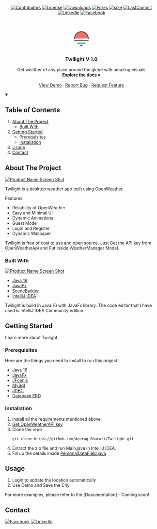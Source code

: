 <!--
*** Thanks othneildrew for providing this template
-->



<!-- PROJECT SHIELDS -->
<div align="center">

[![Contributors][contributors-shield]][contributors-url]
[![License][license-shield]][license-url]
[![Downloads][download-shield]][download-url]
[![Forks][forks-shield]][forks-url]
[![size][size-shield]][size-url]
[![LastCommit][lastCommit-shield]][size-url]
[![LinkedIn][linkedin-shield]][linkedin-url]
[![Facebook][facebook-shield]][facebook-url]
</div>


<!-- PROJECT LOGO -->
<br />
<p align="center">
  <a href="https://github.com/Anurag-Bharati/Twilight">
    <img src="https://github.com/Anurag-Bharati/Twilight/blob/main/src/main/resources/twilight.png" alt="Logo" width="64" height="64">
  </a>

  <h3 align="center">Twilight V 1.0</h3>
 
  <p align="center"> </p>

  <p align="center">
    Get weather of any place around the globe with amazing visuals
    <br />
    <a href="https://github.com/Anurag-Bharati/Twilight"><strong>Explore the docs »</strong></a>
    <br />
    <br />
    <a href="https://github.com/Anurag-Bharati/Twilight">View Demo</a>
    ·
    <a href="https://github.com/Anurag-Bharati/Twilight/issues">Report Bug</a>
    ·
    <a href="https://github.com/Anurag-Bharati/Twilight/issues">Request Feature</a>
  </p>
</p>



<!-- TABLE OF CONTENTS -->

<details open="open">
  <summary><h2>Table of Contents</summary>
  <ol>
    <li>
      <a href="#about-the-project">About The Project</a>
      <ul>
        <li><a href="#built-with">Built With</a></li>
      </ul>
    </li>
    <li>
      <a href="#getting-started">Getting Started</a>
      <ul>
        <li><a href="#prerequisites">Prerequisites</a></li>
        <li><a href="#installation">Installation</a></li>
      </ul>
    </li>
    <li><a href="#usage">Usage</a></li>
    <li><a href="#contact">Contact</a></li>
  </ol>
</details>



<!-- ABOUT THE PROJECT -->
## About The Project



  [![Product Name Screen Shot][product-screenshot]](https://github.com/Anurag-Bharati/Twilight/blob/main/src/main/resources/Demo.gif)


Twilight is a desktop weather app built using OpenWeather. 

Features:
* Reliability of OpenWeather
* Easy and Minimal UI
* Dynamic Animations
* Guest Mode
* Login and Register
* Dynamic Wallpaper


Twilight is free of cost to use and open source. Just Get the API key from OpenWeatherApi and Put inside WeatherManager Model.

### Built With

[![Product Name Screen Shot][tools-used]](https://github.com/Anurag-Bharati/Twilight/blob/main/src/main/resources/ToolsUsed.gif)

* [Java 16](https://www.oracle.com/java/technologies/downloads/)
* [JavaFx](https://openjfx.io/)
* [SceneBuilder](https://gluonhq.com/products/scene-builder/)
* [IntelliJ IDEA](https://www.jetbrains.com/idea/)

Twilight is build in Java 16 with JavaFx library. The code editor that I have used is IntelliJ IDEA Community edition.


<!-- GETTING STARTED -->
## Getting Started

Learn more about Twilight

### Prerequisites

Here are the things you need to install to run this project:

* [Java 16](https://www.oracle.com/java/technologies/downloads/)
* [JavaFx](https://openjfx.io/)
* [JFoenix](http://www.jfoenix.com/)
* [MySql](https://www.mysql.com/)
* [JDBC](https://dev.mysql.com/downloads/connector/j/)
* [Database ERD](https://github.com/Anurag-Bharati/Twilight/blob/main/src/main/resources/database_erd.png)


### Installation

1. Install all the requirements mentioned above
2. [Get OpenWeatherAPI key](https://openweathermap.org/price)
3. Clone the repo
   ```sh
   git clone https://github.com/Anurag-Bharati/Twilight.git
   ```
3. Extract the zip file and run Main.java in IntelliJ IDEA.
4. Fill up the details inside [PersonalDataField.java](https://github.com/Anurag-Bharati/Twilight/blob/main/src/main/java/Model/PersonalDataField.java)


<!-- USAGE EXAMPLES -->
## Usage

1. Login to update the location automatically
2. Use Demo and Save the City

For more examples, please refer to the [Documentation] - Coming soon!


<!-- CONTACT -->
## Contact

[![Facebook][facebook-shield]][facebook-url]
[![LinkedIn][linkedin-shield]][linkedin-url]




<!-- MARKDOWN LINKS & IMAGES -->
<!-- https://www.markdownguide.org/basic-syntax/#reference-style-links -->
[download-shield]: https://img.shields.io/github/downloads/anurag-bharati/Twilight/1.0/total?style=for-the-badge
[download-url]:https://github.com/Anurag-Bharati/Twilight/releases/tag/1.0
[license-shield]:https://img.shields.io/github/license/Anurag-Bharati/Twilight?style=for-the-badge
[license-url]:https://github.com/Anurag-Bharati/Twilight/blob/main/LICENSE
[contributors-shield]:https://img.shields.io/github/contributors/Anurag-Bharati/Twilight?style=for-the-badge
[contributors-url]: https://github.com/Anurag-Bharati/Twilight/graphs/contributors
[forks-shield]: https://img.shields.io/github/forks/Anurag-Bharati/Twilight?style=for-the-badge
[forks-url]: https://github.com/Anurag-Bharati/Twilight/network/members
[size-shield]:https://img.shields.io/github/repo-size/anurag-bharati/Twilight?style=for-the-badge
[size-url]: https://github.com/Anurag-Bharati/Twilight
[lastCommit-shield]:https://img.shields.io/github/last-commit/anurag-bharati/Twilight?style=for-the-badge
[linkedin-shield]: https://img.shields.io/badge/-LinkedIn-black.svg?style=for-the-badge&logo=linkedin&colorB=555
[linkedin-url]: https://www.linkedin.com/in/anurag-bharati-5abb6820a/
[facebook-shield]:https://img.shields.io/badge/Facebook-Anurag-blue?style=for-the-badge
[facebook-url]:https://www.facebook.com/frost.king.1042

[product-screenshot]:https://github.com/Anurag-Bharati/Twilight/blob/main/src/main/resources/Demo.gif
[tools-used]:https://github.com/Anurag-Bharati/Twilight/blob/main/src/main/resources/ToolsUsed.gif
